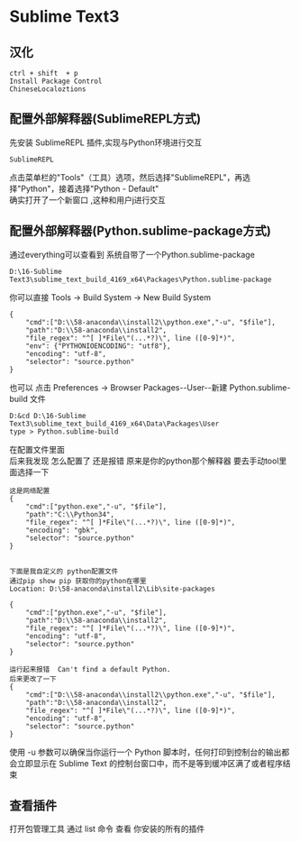# Sublime Text3
## 汉化
```
ctrl + shift  + p
Install Package Control
ChineseLocaloztions 
```

## 配置外部解释器(SublimeREPL方式)
先安装 SublimeREPL  插件,实现与Python环境进行交互  
```
SublimeREPL
```
点击菜单栏的"Tools"（工具）选项，然后选择"SublimeREPL"，再选择"Python"，接着选择"Python - Default"  
确实打开了一个新窗口 ,这种和用户j进行交互  

## 配置外部解释器(Python.sublime-package方式)
通过everything可以查看到 系统自带了一个Python.sublime-package  
```
D:\16-Sublime Text3\sublime_text_build_4169_x64\Packages\Python.sublime-package
```
你可以直接  Tools -> Build System -> New Build System  
```
{
	"cmd":["D:\\58-anaconda\\install2\\python.exe","-u", "$file"],
	"path":"D:\\58-anaconda\\install2",
	"file_regex": "^[ ]*File\"(...*?)\", line ([0-9]*)",
	"env": {"PYTHONIOENCODING": "utf8"},
	"encoding": "utf-8",
	"selector": "source.python"
}
```
也可以  点击  Preferences -> Browser Packages--User--新建 Python.sublime-build 文件   
```
D:&cd D:\16-Sublime Text3\sublime_text_build_4169_x64\Data\Packages\User
type > Python.sublime-build
```

在配置文件里面  
后来我发现 怎么配置了 还是报错 原来是你的python那个解释器 要去手动tool里面选择一下  
```
这是网络配置
{
	"cmd":["python.exe","-u", "$file"],
	"path":"C:\\Python34",
	"file_regex": "^[ ]*File\"(...*?)\", line ([0-9]*)",
	"encoding": "gbk",
	"selector": "source.python"
}


下面是我自定义的 python配置文件
通过pip show pip 获取你的python在哪里
Location: D:\58-anaconda\install2\Lib\site-packages

{
	"cmd":["python.exe","-u", "$file"],
	"path":"D:\\58-anaconda\\install2",
	"file_regex": "^[ ]*File\"(...*?)\", line ([0-9]*)",
	"encoding": "utf-8",
	"selector": "source.python"
}

运行起来报错  Can't find a default Python.
后来更改了一下
{
	"cmd":["D:\\58-anaconda\\install2\\python.exe","-u", "$file"],
	"path":"D:\\58-anaconda\\install2",
	"file_regex": "^[ ]*File\"(...*?)\", line ([0-9]*)",
	"encoding": "utf-8",
	"selector": "source.python"
}
```

使用 -u 参数可以确保当你运行一个 Python 脚本时，任何打印到控制台的输出都会立即显示在 Sublime Text 的控制台窗口中，而不是等到缓冲区满了或者程序结束  

## 查看插件
打开包管理工具   通过 list 命令 查看 你安装的所有的插件  